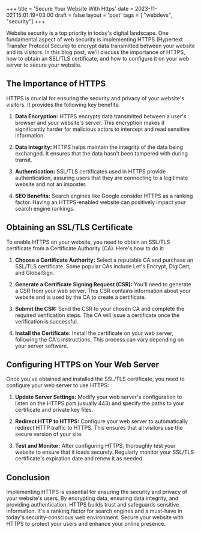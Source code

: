+++
title = 'Secure Your Website With Https'
date = 2023-11-02T15:01:19+03:00
draft = false
layout = 'post'
tags = [ "webdevs", "security"]
+++

Website security is a top priority in today's digital landscape. One fundamental aspect of web security is implementing HTTPS (Hypertext Transfer Protocol Secure) to encrypt data transmitted between your website and its visitors.<!--more--> In this blog post, we'll discuss the importance of HTTPS, how to obtain an SSL/TLS certificate, and how to configure it on your web server to secure your website.

## The Importance of HTTPS

HTTPS is crucial for ensuring the security and privacy of your website's visitors. It provides the following key benefits:

1. **Data Encryption:** HTTPS encrypts data transmitted between a user's browser and your website's server. This encryption makes it significantly harder for malicious actors to intercept and read sensitive information.

2. **Data Integrity:** HTTPS helps maintain the integrity of the data being exchanged. It ensures that the data hasn't been tampered with during transit.

3. **Authentication:** SSL/TLS certificates used in HTTPS provide authentication, assuring users that they are connecting to a legitimate website and not an imposter.

4. **SEO Benefits:** Search engines like Google consider HTTPS as a ranking factor. Having an HTTPS-enabled website can positively impact your search engine rankings.

## Obtaining an SSL/TLS Certificate

To enable HTTPS on your website, you need to obtain an SSL/TLS certificate from a Certificate Authority (CA). Here's how to do it:

1. **Choose a Certificate Authority:** Select a reputable CA and purchase an SSL/TLS certificate. Some popular CAs include Let's Encrypt, DigiCert, and GlobalSign.

2. **Generate a Certificate Signing Request (CSR):** You'll need to generate a CSR from your web server. This CSR contains information about your website and is used by the CA to create a certificate.

3. **Submit the CSR:** Send the CSR to your chosen CA and complete the required verification steps. The CA will issue a certificate once the verification is successful.

4. **Install the Certificate:** Install the certificate on your web server, following the CA's instructions. This process can vary depending on your server software.

## Configuring HTTPS on Your Web Server

Once you've obtained and installed the SSL/TLS certificate, you need to configure your web server to use HTTPS:

1. **Update Server Settings:** Modify your web server's configuration to listen on the HTTPS port (usually 443) and specify the paths to your certificate and private key files.

2. **Redirect HTTP to HTTPS:** Configure your web server to automatically redirect HTTP traffic to HTTPS. This ensures that all visitors use the secure version of your site.

3. **Test and Monitor:** After configuring HTTPS, thoroughly test your website to ensure that it loads securely. Regularly monitor your SSL/TLS certificate's expiration date and renew it as needed.

## Conclusion

Implementing HTTPS is essential for ensuring the security and privacy of your website's users. By encrypting data, ensuring data integrity, and providing authentication, HTTPS builds trust and safeguards sensitive information. It's a ranking factor for search engines and a must-have in today's security-conscious web environment. Secure your website with HTTPS to protect your users and enhance your online presence.
